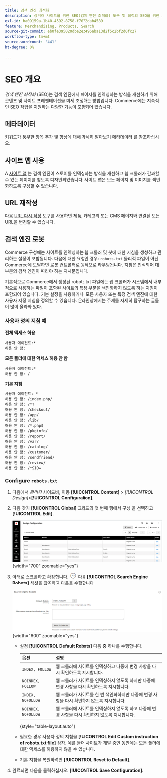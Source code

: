 ```yaml
---
title: 검색 엔진 최적화
description: 상거래 사이트를 위한 SEO(검색 엔진 최적화) 도구 및 최적의 SEO를 위한 모범 사례에 대해 알아봅니다.
exl-id: ba09159a-1b40-4592-8758-f7072dab4589
feature: Merchandising, Products, Search
source-git-commit: eb0fe395020dbe2e2496aba13d2f5c2bf2d0fc27
workflow-type: tm+mt
source-wordcount: '441'
ht-degree: 0%

---
```


# SEO 개요

_검색 엔진 최적화_ (SEO)는 검색 엔진에서 페이지를 인덱싱하는 방식을 개선하기 위해 콘텐츠 및 사이트 프레젠테이션을 미세 조정하는 방법입니다. Commerce에는 지속적인 SEO 작업을 지원하는 다양한 기능이 포함되어 있습니다.

## 메타데이터

키워드가 풍부한 항목 추가 및 향상에 대해 자세히 알아보기 [메타데이터](meta-data.md) 를 참조하십시오.

## 사이트 맵 사용

A [사이트 맵](sitemap-xml.md) 는 검색 엔진이 스토어를 인덱싱하는 방식을 개선하고 웹 크롤러가 간과할 수 있는 페이지를 찾도록 디자인되었습니다. 사이트 맵은 모든 페이지 및 이미지를 색인화하도록 구성할 수 있습니다.

## URL 재작성

다음 [URL 다시 작성](url-rewrite.md) 도구를 사용하면 제품, 카테고리 또는 CMS 페이지와 연결된 모든 URL을 변경할 수 있습니다.

## 검색 엔진 로봇

Commerce 구성에는 사이트를 인덱싱하는 웹 크롤러 및 봇에 대한 지침을 생성하고 관리하는 설정이 포함됩니다. 다음에 대한 요청인 경우: `robots.txt` 물리적 파일이 아닌 Commerce에 도달하면 로봇 컨트롤러로 동적으로 라우팅됩니다. 지침은 인식되어 대부분의 검색 엔진이 따라야 하는 지시문입니다.

기본적으로 Commerce에서 생성된 robots.txt 파일에는 웹 크롤러가 시스템에서 내부적으로 사용하는 파일이 포함된 사이트의 특정 부분을 색인화하지 않도록 하는 지침이 포함되어 있습니다. 기본 설정을 사용하거나, 모든 사용자 또는 특정 검색 엔진에 대한 사용자 지정 지침을 정의할 수 있습니다. 온라인상에서는 주제를 자세히 탐구하는 글들이 많이 올라와 있다.

### 사용자 정의 지침 예

**전체 액세스 허용**

    사용자 에이전트:*
    허용 안 함:

**모든 폴더에 대한 액세스 허용 안 함**

    사용자 에이전트:*
    허용 안 함: /

**기본 지침**

    사용자 에이전트: *
    허용 안 함: /index.php/
    허용 안 함: /*?
    허용 안 함: /checkout/
    허용 안 함: /app/
    허용 안 함: /lib/
    허용 안 함: /*.php$
    허용 안 함: /pkginfo/
    허용 안 함: /report/
    허용 안 함: /var/
    허용 안 함: /catalog/
    허용 안 함: /customer/
    허용 안 함: /sendfriend/
    허용 안 함: /review/
    허용 안 함: /*SID=

### Configure `robots.txt`

1. 다음에서 _관리자_ 사이드바, 이동 **[!UICONTROL Content]** > _[!UICONTROL Design]_>**[!UICONTROL Configuration]**.

1. 다음 찾기 **[!UICONTROL Global]** 그리드의 첫 번째 행에서 구성 을 선택하고 **[!UICONTROL Edit]**.

   ![전역 디자인 구성](./assets/design-configuration-grid.png){width="700" zoomable="yes"}

1. 아래로 스크롤하고 확장합니다. ![확장 선택기](../assets/icon-display-expand.png) 다음 **[!UICONTROL Search Engine Robots]** 섹션을 참조하고 다음을 수행합니다.

   ![디자인 구성 - 검색 엔진 로봇](./assets/design-configuration-search-engine-robots.png){width="600" zoomable="yes"}

   - 설정 **[!UICONTROL Default Robots]** 다음 중 하나를 수행합니다.

     | 옵션 | 설명 |
     |------|------------|
     | `INDEX, FOLLOW` | 웹 크롤러에 사이트를 인덱싱하고 나중에 변경 사항을 다시 확인하도록 지시합니다. |
     | `NOINDEX, FOLLOW` | 웹 크롤러가 사이트를 인덱싱하지 않도록 하지만 나중에 변경 사항을 다시 확인하도록 지시합니다. |
     | `INDEX, NOFOLLOW` | 웹 크롤러가 사이트를 한 번 색인화하지만 나중에 변경 사항을 다시 확인하지 않도록 지시합니다. |
     | `NOINDEX, NOFOLLOW` | 웹 크롤러에 사이트를 인덱싱하지 않도록 하고 나중에 변경 사항을 다시 확인하지 않도록 지시합니다. |

     {style="table-layout:auto"}

   - 필요한 경우 사용자 정의 지침을 **[!UICONTROL Edit Custom instruction of robots.txt file]** 상자. 예를 들어 사이트가 개발 중인 동안에는 모든 폴더에 대한 액세스를 허용하지 않을 수 있습니다.

   - 기본 지침을 복원하려면 **[!UICONTROL Reset to Default]**.

1. 완료되면 다음을 클릭하십시오. **[!UICONTROL Save Configuration]**.
